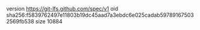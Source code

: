 version https://git-lfs.github.com/spec/v1
oid sha256:f5839762497e11803b19dc45aad7a3ebdc6e025cadab597891675032569fb538
size 10884
